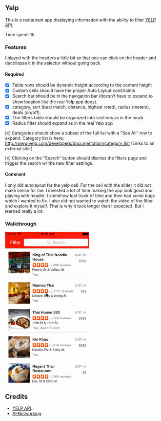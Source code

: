## Yelp

This is a restaurant app displaying information with the ability to filter [YELP API](http://www.yelp.com/developers/documentation/v2/search_api).

Time spent: 15

### Features

I played with the headers a little bit so that one can click on the header and decollapse it in the selector without going back.

#### Required
- [x] Table rows should be dynamic height according to the content height
- [x] Custom cells should have the proper Auto Layout constraints
- [x] Search bar should be in the navigation bar (doesn't have to expand to show location like the real Yelp app does).
- [x] category, sort (best match, distance, highest rated), radius (meters), deals (on/off).
- [x] The filters table should be organized into sections as in the mock.
- [x] Radius filter should expand as in the real Yelp app

[x] Categories should show a subset of the full list with a "See All" row to expand. Category list is here: http://www.yelp.com/developers/documentation/category_list (Links to an external site.)

[x] Clicking on the "Search" button should dismiss the filters page and trigger the search w/ the new filter settings.


#### Comment 
I only did autolayout for the yelp cell. For the cell with the slider it did not make sense for me. I invested a lot of time making the app look good and playing with header. I somehow lost track of time and then had some bugs which I wanted to fix. I also did not wanted to watch the video of the filter and explore it myself. That is why it took longer than i expected. But I learned really a lot.

### Walkthrough
![Video Walkthrough](https://github.com/philolo1/codepath-yelp/blob/master/yelp-gif.gif)

Credits
---------
* [YELP API](http://www.yelp.com/developers/documentation/v2/search_api).
* [AFNetworking](https://github.com/AFNetworking/AFNetworking)


